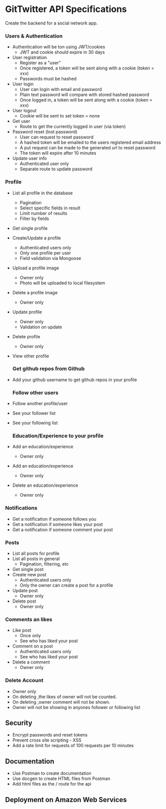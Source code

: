 # GitTwitter API Specifications

Create the backend for a social network app.


### Users & Authentication
- Authentication will be ton using JWT/cookies
  * JWT and cookie should expire in 30 days
- User registration
  * Register as a "user" 
  * Once registered, a token will be sent along with a cookie (token = xxx)
  * Passwords must be hashed
- User login
  * User can login with email and password
  * Plain text password will compare with stored hashed password
  * Once logged in, a token will be sent along with a cookie (token = xxx)
- User logout
  * Cookie will be sent to set token = none
- Get user
  * Route to get the currently logged in user (via token)
- Password reset (lost password)
  * User can request to reset password
  * A hashed token will be emailed to the users registered email address
  * A put request can be made to the generated url to reset password
  * The token will expire after 10 minutes
- Update user info
  * Authenticated user only
  * Separate route to update password


### Profile
- List all profile in the database
   * Pagination
   * Select specific fields in result
   * Limit number of results
   * Filter by fields
- Get single profile
- Create/Update a profile
  * Authenticated users only
  * Only one profile per user
  * Field validation via Mongoose
- Upload a profile image
  * Owner only
  * Photo will be uploaded to local filesystem
- Delete a profile image
  * Owner only
- Update profile
  * Owner only
  * Validation on update
- Delete profile
  * Owner only
- View other profile
    
  ### Get github repos from Github
- Add your github username to get github repos in your profile
  
  ### Follow other users
- Follow another profile/user
- See your follower list
- See your following list


  ### Education/Experience to your profile
- Add an education/experience
  * Owner only
- Add an education/experience
  * Owner only
- Delete an education/experience
  * Owner only  


### Notifications
- Get a notification if someone follows you
- Get a notification if someone likes your post
- Get a notification if someone comment your post

### Posts
- List all posts for profile
- List all posts in general
  * Pagination, filtering, etc
- Get single post
- Create new post
  * Authenticated users only
  * Only the owner can create a post for a profile
- Update post
  * Owner only
- Delete post
  * Owner only


  
### Comments an likes
- Like post
  * Once only
  * See who has liked your post
- Comment on a post
  * Authenticated users only
  * See who has liked your post
- Delete a comment 
  * Owner only


  
### Delete Account
  * Owner only
  * On deleting ,the likes of owner will not be counted.
  * On deleting ,owner comment will not be shown.
  * Owner will not be showing in anyones follower or following list

## Security
- Encrypt passwords and reset tokens
- Prevent cross site scripting - XSS
- Add a rate limit for requests of 100 requests per 10 minutes


## Documentation
- Use Postman to create documentation
- Use docgen to create HTML files from Postman
- Add html files as the / route for the api

## Deployment on Amazon Web Services



